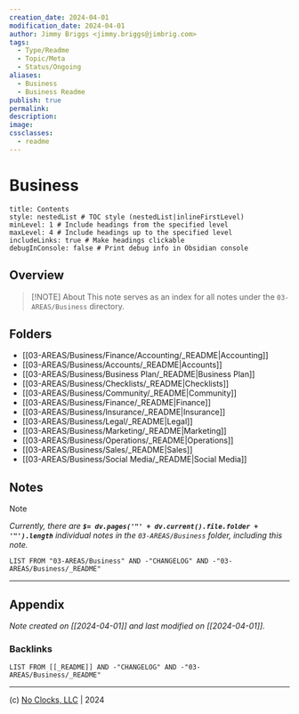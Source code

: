 ```yaml
---
creation_date: 2024-04-01
modification_date: 2024-04-01
author: Jimmy Briggs <jimmy.briggs@jimbrig.com>
tags:
  - Type/Readme
  - Topic/Meta
  - Status/Ongoing
aliases:
  - Business
  - Business Readme
publish: true
permalink:
description:
image:
cssclasses:
  - readme
---
```



# Business

```table-of-contents
title: Contents 
style: nestedList # TOC style (nestedList|inlineFirstLevel)
minLevel: 1 # Include headings from the specified level
maxLevel: 4 # Include headings up to the specified level
includeLinks: true # Make headings clickable
debugInConsole: false # Print debug info in Obsidian console
```

## Overview

> [!NOTE] About
> This note serves as an index for all notes under the `03-AREAS/Business` directory.

## Folders

- [[03-AREAS/Business/Finance/Accounting/_README|Accounting]]
- [[03-AREAS/Business/Accounts/_README|Accounts]]
- [[03-AREAS/Business/Business Plan/_README|Business Plan]]
- [[03-AREAS/Business/Checklists/_README|Checklists]]
- [[03-AREAS/Business/Community/_README|Community]]
- [[03-AREAS/Business/Finance/_README|Finance]]
- [[03-AREAS/Business/Insurance/_README|Insurance]]
- [[03-AREAS/Business/Legal/_README|Legal]]
- [[03-AREAS/Business/Marketing/_README|Marketing]]
- [[03-AREAS/Business/Operations/_README|Operations]]
- [[03-AREAS/Business/Sales/_README|Sales]]
- [[03-AREAS/Business/Social Media/_README|Social Media]]

## Notes

> [!NOTE]
> *Currently, there are **`$= dv.pages('"' + dv.current().file.folder + '"').length`**  individual notes in the `03-AREAS/Business` folder, including this note.*

```dataview
LIST FROM "03-AREAS/Business" AND -"CHANGELOG" AND -"03-AREAS/Business/_README"
```

***

## Appendix

*Note created on [[2024-04-01]] and last modified on [[2024-04-01]].*

### Backlinks

```dataview
LIST FROM [[_README]] AND -"CHANGELOG" AND -"03-AREAS/Business/_README"
```

***

(c) [No Clocks, LLC](https://github.com/noclocks) | 2024
